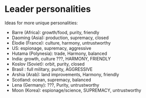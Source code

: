 # Leader personalities

Ideas for more unique personalities:

- Barre (Africa): growth/food, purity, friendly
- Daoming (Asia): production, supremacy, closed
- Élodie (France): culture, harmony, untrustworthy
- US: espionage, supremacy, aggressive
- Hutama (Polynesia): trade, Harmony, balanced
- India: growth, culture ???, HARMONY, FRIENDLY
- Koslov (Soviet): orbit, purity, closed
- Brasil : full military, purity, AGGRESSIVE
- Arshia (Arab): land improvements, Harmony, friendly
- Scotland: ocean, supremacy, balanced
- Lena (Germany): ???, Purity, untrustworthy
- Moon (Korea): espionage/science, SUPREMACY, untrustworthy
